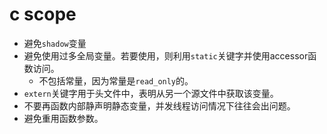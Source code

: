# c scope

+ 避免`shadow`变量
+ 避免使用过多全局变量。若要使用，则利用`static`关键字并使用accessor函数访问。
    + 不包括常量，因为常量是`read_only`的。
+ `extern`关键字用于头文件中，表明从另一个源文件中获取该变量。
+ 不要再函数内部静声明静态变量，并发线程访问情况下往往会出问题。
+ 避免重用函数参数。
